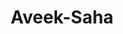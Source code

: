 ---
title: Aveek-Saha
github: https://github.com/Aveek-Saha
mode: dark
transition: 1s
score: 60
archetype:
- Dynamic
---